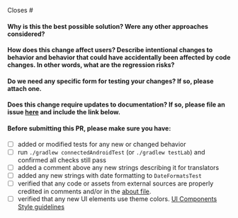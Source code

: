 Closes #

<!-- 
Thank you for contributing to ODK Collect!

Before sending this PR, please read
https://github.com/getodk/collect/blob/master/docs/CONTRIBUTING.md
-->

#### Why is this the best possible solution? Were any other approaches considered?

#### How does this change affect users? Describe intentional changes to behavior and behavior that could have accidentally been affected by code changes. In other words, what are the regression risks?

#### Do we need any specific form for testing your changes? If so, please attach one.

#### Does this change require updates to documentation? If so, please file an issue [here]( https://github.com/getodk/docs/issues/new) and include the link below.

#### Before submitting this PR, please make sure you have:
- [ ] added or modified tests for any new or changed behavior
- [ ] run `./gradlew connectedAndroidTest` (or `./gradlew testLab`) and confirmed all checks still pass
- [ ] added a comment above any new strings describing it for translators
- [ ] added any new strings with date formatting to `DateFormatsTest`
- [ ] verified that any code or assets from external sources are properly credited in comments and/or in the [about file](https://github.com/getodk/collect/blob/master/collect_app/src/main/assets/open_source_licenses.html).
- [ ] verified that any new UI elements use theme colors. [UI Components Style guidelines](https://github.com/getodk/collect/blob/master/docs/CODE-GUIDELINES.md#ui-components-style-guidelines)
